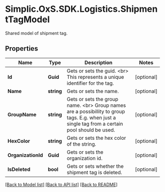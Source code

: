 # Simplic.OxS.SDK.Logistics.ShipmentTagModel
Shared model of shipment tag.

## Properties

Name | Type | Description | Notes
------------ | ------------- | ------------- | -------------
**Id** | **Guid** | Gets or sets the guid.  &lt;br&gt;  This represents a unique identifier for the tag.   | [optional] 
**Name** | **string** | Gets or sets the name. | [optional] 
**GroupName** | **string** | Gets or sets the group name.  &lt;br&gt;  Group names are a possibillity to group tags.   E.g. when just a single tag from a certain pool should be used.   | [optional] 
**HexColor** | **string** | Gets or sets the hex color of the string. | [optional] 
**OrganizationId** | **Guid** | Gets or sets the organization id. | [optional] 
**IsDeleted** | **bool** | Gets or sets whether the shipment tag is deleted. | [optional] 

[[Back to Model list]](../README.md#documentation-for-models) [[Back to API list]](../README.md#documentation-for-api-endpoints) [[Back to README]](../README.md)

